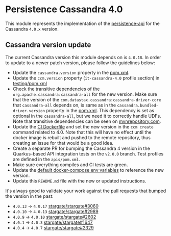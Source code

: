 # Persistence Cassandra 4.0

This module represents the implementation of the [persistence-api](../persistence-api) for the Cassandra `4.0.x` version.

## Cassandra version update

The current Cassandra version this module depends on is `4.0.18`.
In order to update to a newer patch version, please follow the guidelines below:

* Update the `cassandra.version` property in the [pom.xml](pom.xml).
* Update the `ccm.version` property (`it-cassandra-4.0` profile section) in [testing/pom.xml](../testing/pom.xml)
* Check the transitive dependencies of the `org.apache.cassandra:cassandra-all` for the new version.
Make sure that the version of the `com.datastax.cassandra:cassandra-driver-core` that `cassandra-all` depends on, is same as in the `cassandra.bundled-driver.version` property in the [pom.xml](pom.xml).
This dependency is set as optional in the `cassandra-all`, but we need it to correctly handle UDFs.
Note that transitive dependencies can be seen on [mvnrepository.com](https://mvnrepository.com/artifact/org.apache.cassandra/cassandra-all/4.0.18).
* Update the [CI Dockerfile](../ci/Dockerfile) and set the new version in the `ccm create` command related to 4.0.
Note that this will have no effect until the docker image is rebuilt and pushed to the remote repository, thus creating an issue for that would be a good idea.
* Create a separate PR for bumping the Cassandra 4 version in the Quarkus-based API integration tests on the `v2.0.0` branch. Test profiles are defined in the `apis/pom.xml`.
* Make sure everything compiles and CI tests are green.
* Update the [default docker-compose env variables](../docker-compose/cassandra-4.0/.env) to reference the new version.
* Update this `README.md` file with the new or updated instructions.

It's always good to validate your work against the pull requests that bumped the version in the past:

* `4.0.13` -> `4.0.17` [stargate/stargate#3060](https://github.com/stargate/stargate/pull/3060)
* `4.0.10` -> `4.0.13` [stargate/stargate#2989](https://github.com/stargate/stargate/pull/2989)
* `4.0.9` -> `4.0.10` [stargate/stargate#2602](https://github.com/stargate/stargate/pull/2602)
* `4.0.1` -> `4.0.3` [stargate/stargate#1647](https://github.com/stargate/stargate/pull/1647)
* `4.0.4` -> `4.0.7` [stargate/stargate#2329](https://github.com/stargate/stargate/pull/2329)
